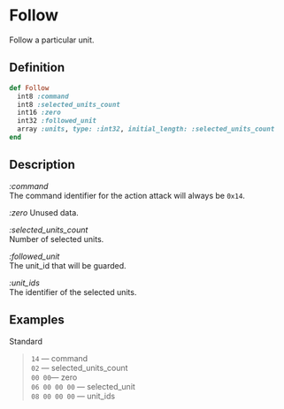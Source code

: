 # Follow

Follow a particular unit.  

## Definition

```ruby
def Follow
  int8 :command 
  int8 :selected_units_count
  int16 :zero
  int32 :followed_unit
  array :units, type: :int32, initial_length: :selected_units_count
end
```

## Description

*:command*  
The command identifier for the action attack will always be `0x14`.

*:zero*
Unused data.

*:selected_units_count*  
Number of selected units.

*:followed_unit*  
The unit_id that will be guarded.  

*:unit_ids*  
The identifier of the selected units.

## Examples

Standard

>`14` &mdash; command  
>`02` &mdash; selected_units_count  
>`00 00`&mdash; zero  
>`06 00 00 00` &mdash; selected_unit  
>`08 00 00 00` &mdash; unit_ids
